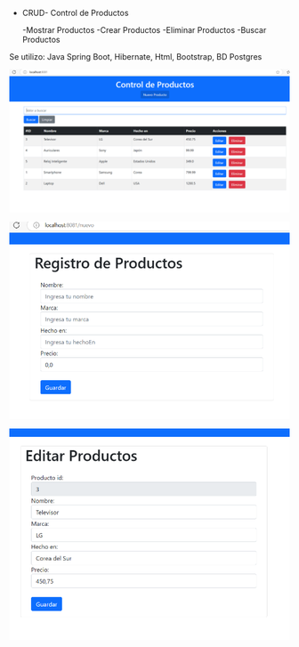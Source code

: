 * CRUD- Control de Productos

  -Mostrar Productos
  -Crear Productos
  -Eliminar Productos
  -Buscar Productos

Se utilizo: Java Spring Boot, Hibernate, Html, Bootstrap, BD Postgres

<p align="center">
  <img src="1.png">
</p>
<p align="center">
  <img src="2.png">
</p>
<p align="center">
  <img src=3.png">
</p>
